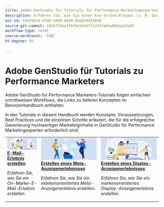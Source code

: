 ```yaml
---
title: Adobe GenStudio für Tutorials für Performance Marketingexperten
description: Erfahren Sie, wie Sie einen End-to-End-Prozess (z. B. das Erstellen eines E-Mail-Erlebnisses) abschließen können, indem Sie die Tutorials zu GenStudio for Performance Marketers befolgen.
exl-id: f4afb6c8-67d0-4499-84e8-0ab819543b59
source-git-commit: 1833ff2ee3f6fb6244d77c243fab6a09daa2dad3
workflow-type: tm+mt
source-wordcount: '130'
ht-degree: 0%

---
```


# Adobe GenStudio für Tutorials zu Performance Marketers

Adobe GenStudio für Performance Marketers-Tutorials folgen einfachen schrittweisen Workflows, die Links zu tieferen Konzepten im Benutzerhandbuch enthalten.

In den Tutorials in diesem Handbuch werden Konzepte, Voraussetzungen, Best Practices und die einzelnen Schritte erläutert, die für die erfolgreiche Generierung hochwertiger Marketinginhalte in GenStudio für Performance Marketingexperten erforderlich sind.

<table style="table-layout:fixed">
<td valign="top">
   <div>
      <a href="create-email-experience.md">
      <img alt="Ideen, Bücher, Bleistift, Computer" src="../assets/card-create-assets.png">
      <strong>E-Mail-Erlebnis erstellen</strong>
      </a>
   </div>
   <p>
      <em>Erfahren Sie, wie Sie ein On-Marke-E-Mail-Erlebnis erstellen.</em>
   </p>
</td>
<td valign="top">
   <div>
      <a href="create-meta-ad.md">
      <img alt="Ideen, Bücher, Bleistift, Computer" src="../assets/card-manage-content.png">
      <strong>Erstellen eines Meta-Anzeigenerlebnisses</strong>
      </a>
   </div>
   <p>
      <em>Erfahren Sie, wie Sie ein markenorientiertes Meta-Anzeigenerlebnis erstellen.</em>
   </p>
</td>
<td valign="top">
   <div>
      <a href="create-display-ad.md">
      <img alt="Ideen, Bücher, Bleistift, Computer" src="../assets/card-create-assets.png">
      <strong>Erstellen eines Display-Anzeigenerlebnisses</strong>
      </a>
   </div>
   <p>
      <em>Erfahren Sie, wie Sie ein markenorientiertes Display-Anzeigenerlebnis erstellen.</em>
   </p>
</td>
</table>
